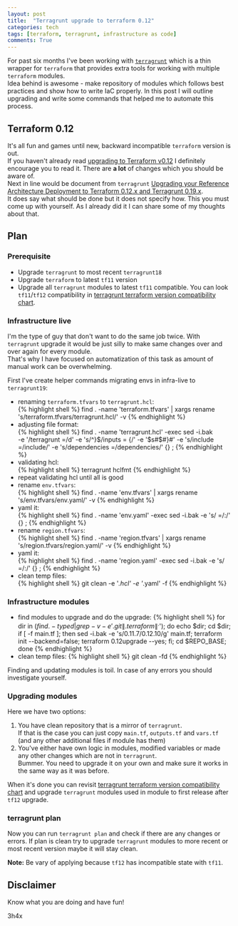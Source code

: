 ```yaml
---
layout: post
title:  "Terragrunt upgrade to terraform 0.12"
categories: tech
tags: [terraform, terragrunt, infrastructure as code]
comments: True
---
```


For past six months I've been working with [`terragrunt`](https://www.gruntwork.io) which is a thin wrapper for `terraform` that provides extra tools for working with multiple `terraform` modules.  
Idea behind is awesome - make repository of modules which follows best practices and show how to write IaC properly.
In this post I will outline upgrading and write some commands that helped me to automate this process.

<!-- readmore -->

## Terraform 0.12

It's all fun and games until new, backward incompatible `terraform` version is out.   
If you haven't already read [upgrading to Terraform v0.12](https://www.terraform.io/upgrade-guides/0-12.html) I definitely encourage you to read it. There are **a lot** of changes which you should be aware of.  
Next in line would be document from `terragrunt` [Upgrading your Reference Architecture Deployment to Terraform 0.12.x and Terragrunt 0.19.x](https://docs.gruntwork.io/guides/upgrading-to-tf12-tg19/).  
It does say what should be done but it does not specify how. This you must come up with yourself. As I already did it I can share some of my thoughts about that.  

## Plan

### Prerequisite

- Upgrade `terragrunt` to most recent `terragrunt18`
- Upgrade `terraform` to latest `tf11` version
- Upgrade all `terragrunt` modules to latest `tf11` compatible. 
You can look `tf11`/`tf12` compatibility in [terragrunt terraform version compatibility chart](https://docs.gruntwork.io/reference/version-compatibility/).  


### Infrastructure live

I'm the type of guy that don't want to do the same job twice. With `terragrunt` upgrade it would be just silly to make same changes over and over again for every module.  
That's why I have focused on automatization of this task as amount of manual work can be overwhelming.  

First I've create helper commands migrating envs in infra-live to `terragrunt19`:  
- renaming `terraform.tfvars` to `terragrunt.hcl`:  
{% highlight shell %}
find . -name 'terraform.tfvars' | 
xargs rename 's/terraform.tfvars/terragrunt.hcl/' -v
{% endhighlight %}
- adjusting file format:  
{% highlight shell %}
find . -name 'terragrunt.hcl' -exec sed -i.bak \
-e '/terragrunt =/d' -e 's/^}$/inputs = {/' -e '$s#$#}#' 
-e 's/include =/include/' -e 's/dependencies =/dependencies/' {} \;
{% endhighlight %}
- validating hcl:   
{% highlight shell %}
terragrunt hclfmt
{% endhighlight %}
- repeat validating hcl until all is good
- rename `env.tfvars`:  
{% highlight shell %}
find . -name 'env.tfvars' | xargs rename 's/env.tfvars/env.yaml/' -v
{% endhighlight %}
- yaml it:  
{% highlight shell %}
find . -name 'env.yaml' -exec sed -i.bak -e 's/ =/:/' {} \;
{% endhighlight %}
- rename `region.tfvars`:  
{% highlight shell %}
find . -name 'region.tfvars' | xargs rename 's/region.tfvars/region.yaml/' -v
{% endhighlight %}
- yaml it:  
{% highlight shell %}
find . -name 'region.yaml' -exec sed -i.bak -e 's/ =/:/' {} \;
{% endhighlight %}
- clean temp files:  
{% highlight shell %}
git clean -e '*.hcl' -e '*.yaml' -f
{% endhighlight %}
    
### Infrastructure modules

- find modules to upgrade and do the upgrade: 
{% highlight shell %}
for dir in $(find . -type d | grep -v -e '.git\|.terraform\|^.$'); do 
    echo $dir; cd $dir; 
    if [ -f main.tf ]; then 
        sed -i.bak -e 's/0.11.7/0.12.10/g' main.tf; 
        terraform init --backend=false; terraform 0.12upgrade  --yes; 
    fi; 
    cd $REPO_BASE; 
done
{% endhighlight %}
- clean temp files: 
{% highlight shell %}
git clean -fd
{% endhighlight %}
    
Finding and updating modules is toil. In case of any errors you should investigate yourself.  

### Upgrading modules

Here we have two options:  
1. You have clean repository that is a mirror of `terragrunt`.  
If that is the case you can just copy `main.tf`, `outputs.tf` and `vars.tf` (and any other additional files if module has them)
2. You've either have own logic in modules, modified variables or made any other changes which are not in `terragrunt`.  
Bummer. You need to upgrade it on your own and make sure it works in the same way as it was before.  

When it's done you can revisit [terragrunt terraform version compatibility chart](https://docs.gruntwork.io/reference/version-compatibility/) 
and upgrade `terragrunt` modules used in module to first release after `tf12` upgrade.
  
### terragrunt plan

Now you can run `terragrunt plan` and check if there are any changes or errors. 
If plan is clean try to upgrade `terragrunt` modules to more recent or most recent version maybe it will stay clean.  

 
**Note:** Be vary of applying because `tf12` has incompatible state with `tf11`.

## Disclaimer

Know what you are doing and have fun!

3h4x
